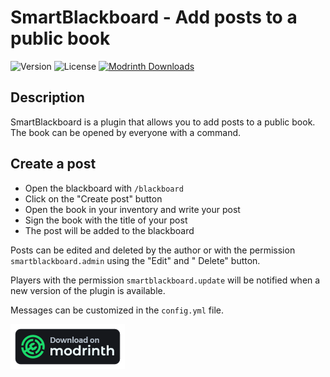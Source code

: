 # SmartBlackboard - Add posts to a public book

![Version](https://img.shields.io/github/v/release/LakyLuc/SmartBlackboard?style=flat-square)
![License](https://img.shields.io/badge/license-AGPL%20v3-yellow?style=flat-square)
[![Modrinth Downloads](https://img.shields.io/modrinth/dt/hNkktef2?style=flat-square)](https://modrinth.com/plugin/smartblackboard)

## Description

SmartBlackboard is a plugin that allows you to add posts to a public book. The book can be opened by everyone with a
command.

## Create a post

- Open the blackboard with `/blackboard`
- Click on the "Create post" button
- Open the book in your inventory and write your post
- Sign the book with the title of your post
- The post will be added to the blackboard

Posts can be edited and deleted by the author or with the permission `smartblackboard.admin` using the "Edit" and "
Delete" button.

Players with the permission `smartblackboard.update` will be notified when a new version of the plugin is available.

Messages can be customized in the `config.yml` file.

[![Modrinth](modrinth.png)](https://modrinth.com/plugin/smartblackboard)